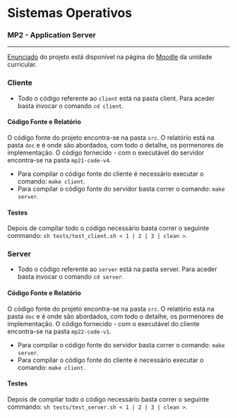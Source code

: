 # Sistemas Operativos
### MP2 - Application Server
----
[Enunciado](https://moodle.up.pt/pluginfile.php/205734/mod_resource/content/4/MP2-v3-25abr2021.pdf) do projeto está disponível na página do [Moodle](https://moodle.up.pt/course/view.php?id=1639) da unidade curricular.

### Cliente
* Todo o código referente ao `client` está na pasta client. Para aceder basta invocar o comando `cd client`.

#### Código Fonte e Relatório
O código fonte do projeto encontra-se na pasta `src`. O relatório está na pasta `doc` e é onde são abordados, com todo o detalhe, os pormenores de implementação. O código fornecido - com o executável do servidor encontra-se na pasta `mp21-code-v4`.
* Para compilar o código fonte do cliente é necessário executar o comando: `make client`.
* Para compilar o código fonte do servidor basta correr o comando: `make server`.

#### Testes
Depois de compilar todo o código necessário basta correr o seguinte commando: `sh tests/test_client.sh < 1 | 2 | 3 | clean >`.

### Server
* Todo o código referente ao `server` está na pasta server. Para aceder basta invocar o comando `cd server`.

#### Código Fonte e Relatório
O código fonte do projeto encontra-se na pasta `src`. O relatório está na pasta `doc` e é onde são abordados, com todo o detalhe, os pormenores de implementação. O código fornecido - com o executável do cliente encontra-se na pasta `mp22-code-v1`.
* Para compilar o código fonte do servidor basta correr o comando: `make server`.
* Para compilar o código fonte do cliente é necessário executar o comando: `make client`.

#### Testes
Depois de compilar todo o código necessário basta correr o seguinte commando: `sh tests/test_server.sh < 1 | 2 | 3 | clean >`.
